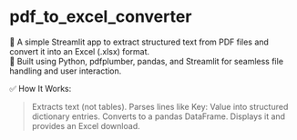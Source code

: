 # pdf_to_excel_converter
🔄 A simple Streamlit app to extract structured text from PDF files and convert it into an Excel (.xlsx) format.  
📄 Built using Python, pdfplumber, pandas, and Streamlit for seamless file handling and user interaction.

✅ How It Works:
>Extracts text (not tables).
>Parses lines like Key: Value into structured dictionary entries.
>Converts to a pandas DataFrame.
>Displays it and provides an Excel download.
